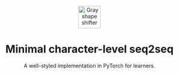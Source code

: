 
<p align="center"><a href="https://github.com/nastyox/Rando.js#nastyox"><img src="http://randojs.com/images/shapeShifterGrayAlphaBackground.gif" alt="Gray shape shifter" height="60"/></a></p>
<h1 align="center">Minimal character-level seq2seq</h1>
<p align="center">A well-styled implementation in PyTorch for learners.</p>
